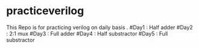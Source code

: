 # practiceverilog
This Repo is for practicing verilog on daily basis .
#Day1 : Half adder
#Day2 :  2:1 mux
#Day3 : Full adder
#Day4 : Half substractor
#Day5 : Full substractor
